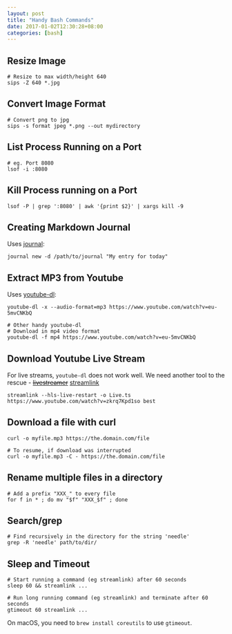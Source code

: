 ```yaml
---
layout: post
title: "Handy Bash Commands"
date: 2017-01-02T12:30:28+08:00
categories: [bash]
---
```


## Resize Image

    # Resize to max width/height 640
    sips -Z 640 *.jpg

## Convert Image Format

    # Convert png to jpg
    sips -s format jpeg *.png --out mydirectory

## List Process Running on a Port

    # eg. Port 8080
    lsof -i :8080

## Kill Process running on a Port

    lsof -P | grep ':8080' | awk '{print $2}' | xargs kill -9

## Creating Markdown Journal

Uses [journal](https://github.com/samwize/journal/):

    journal new -d /path/to/journal "My entry for today"

## Extract MP3 from Youtube

Uses [youtube-dl](https://rg3.github.io/youtube-dl/):

    youtube-dl -x --audio-format=mp3 https://www.youtube.com/watch?v=eu-5mvCNKbQ

    # Other handy youtube-dl
    # Download in mp4 video format
    youtube-dl -f mp4 https://www.youtube.com/watch?v=eu-5mvCNKbQ

## Download Youtube Live Stream

For live streams, `youtube-dl` does not work well. We need another tool to the rescue - ~~[livestreamer](https://github.com/chrippa/livestreamer/)~~ [streamlink](https://github.com/streamlink/streamlink)

    streamlink --hls-live-restart -o Live.ts https://www.youtube.com/watch?v=zkrq7Kpd1so best

## Download a file with curl

    curl -o myfile.mp3 https://the.domain.com/file

    # To resume, if download was interrupted
    curl -o myfile.mp3 -C - https://the.domain.com/file

## Rename multiple files in a directory

    # Add a prefix "XXX_" to every file
    for f in * ; do mv "$f" "XXX_$f" ; done

## Search/grep

    # Find recursively in the directory for the string 'needle'
    grep -R 'needle' path/to/dir/

## Sleep and Timeout

    # Start running a command (eg streamlink) after 60 seconds
    sleep 60 && streamlink ...

    # Run long running command (eg streamlink) and terminate after 60 seconds
    gtimeout 60 streamlink ...

On macOS, you need to `brew install coreutils` to use `gtimeout`. 

